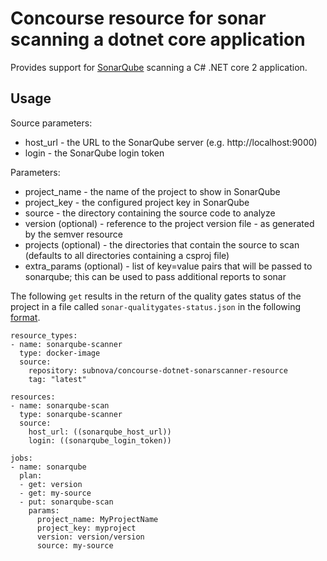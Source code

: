 # Concourse resource for sonar scanning a dotnet core application

Provides support for [SonarQube](https://www.sonarqube.org/) scanning a C# .NET core 2 application.

## Usage

Source parameters:
* host_url - the URL to the SonarQube server (e.g. http://localhost:9000)
* login - the SonarQube login token

Parameters:
* project_name - the name of the project to show in SonarQube
* project_key - the configured project key in SonarQube
* source - the directory containing the source code to analyze
* version (optional) - reference to the project version file - as generated by the semver resource
* projects (optional) - the directories that contain the source to scan (defaults to all directories containing a csproj file)
* extra_params (optional) - list of key=value pairs that will be passed to sonarqube; this can be used to pass additional reports to sonar

The following ```get``` results in the return of the quality gates status of the project in a file called ```sonar-qualitygates-status.json``` in the following [format](https://next.sonarqube.com/sonarqube/web_api/api/qualitygates/project_status).

```
resource_types:
- name: sonarqube-scanner
  type: docker-image
  source:
    repository: subnova/concourse-dotnet-sonarscanner-resource
    tag: "latest"

resources:
- name: sonarqube-scan
  type: sonarqube-scanner
  source:
    host_url: ((sonarqube_host_url))
    login: ((sonarqube_login_token))

jobs:
- name: sonarqube
  plan:
  - get: version
  - get: my-source
  - put: sonarqube-scan
    params:
      project_name: MyProjectName
      project_key: myproject
      version: version/version
      source: my-source
```
